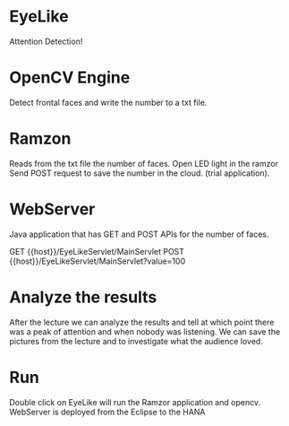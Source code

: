 # EyeLike
Attention Detection!

# OpenCV Engine
Detect frontal faces and write the number to a txt file.

# Ramzon
Reads from the txt file the number of faces.
Open LED light in the ramzor
Send POST request to save the number in the cloud. (trial application).

# WebServer
Java application that has GET and POST APIs for the number of faces.

GET {{host}}/EyeLikeServlet/MainServlet
POST {{host}}/EyeLikeServlet/MainServlet?value=100

# Analyze the results
After the lecture we can analyze the results and tell at which point there was a peak of attention 
and when nobody was listening.
We can save the pictures from the lecture and to investigate what the audience loved.

# Run
Double click on EyeLike will run the Ramzor application and opencv.
WebServer is deployed from the Eclipse to the HANA